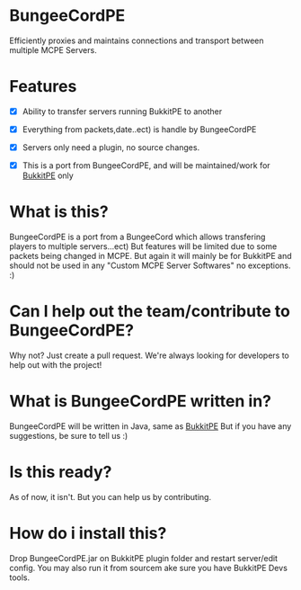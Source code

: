# BungeeCordPE
 Efficiently proxies and maintains connections and transport between multiple MCPE Servers.
 
 
# Features
 - [x] Ability to transfer servers running BukkitPE to another
 - [x] Everything from packets,date..ect) is handle by BungeeCordPE
 - [x] Servers only need a plugin, no source changes.
 - [x] This is a port from BungeeCordPE, and will be maintained/work for [BukkitPE](https://github.com/bukkitpe/bukkitpe) only
 

# What is this?
 BungeeCordPE is a port from a BungeeCord which allows transfering players to multiple servers...ect)
 But features will be limited due to some packets being changed in MCPE. But again it will mainly be for
 BukkitPE and should not be used in any "Custom MCPE Server Softwares" no exceptions. :) 
 
# Can I help out the team/contribute to BungeeCordPE?
 Why not? Just create a pull request. We're always looking for developers to help out with the project!
 
# What is BungeeCordPE written in?
BungeeCordPE will be written in Java, same as [BukkitPE](https://www.github.com/BukkitPE/BukkitPE)
But if you have any suggestions, be sure to tell us :) 

# Is this ready?
As of now, it isn't. But you can help us by contributing. 
# How do i install this?
Drop  BungeeCordPE.jar on BukkitPE plugin folder and restart server/edit config. You may also run it
from sourcem ake sure you have BukkitPE Devs tools. 
